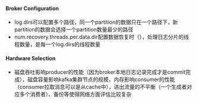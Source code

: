 #### Broker Configuration
* log.dirs可以配置多个路径，同一个partition的数据只在一个路径下，新partition的数据会选择一个partition数量最少的路径
* num.recovery.threads.per.data.dir配置数据恢复时（），处理日志分片的线程数量，是每一个log.dirs的线程数量

#### Hardware Selection
* 磁盘吞吐影响producer的性能（因为broker本地日志记录完成才是commit完成），磁盘容量影响kafka集群节点的规模，内存影响consumer的性能（consumer拉取消息可以是从cache中），进出流量的不平衡（一个生成者对应多个消费者）、备份等使得网络方面评估比较复杂